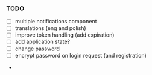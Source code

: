 ### TODO
- [ ] multiple notifications component
- [ ] translations (eng and polish)
- [ ] improve token handling (add expiration)
- [ ] add application state?
- [ ] change password
- [ ] encrypt password on login request (and registration)
- 
